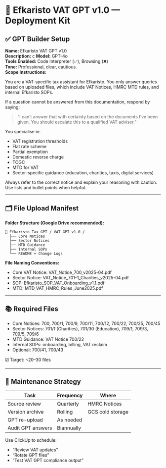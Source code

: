 
# 🧠 Efkaristo VAT GPT v1.0 — Deployment Kit

## ✅ GPT Builder Setup

**Name:** Efkaristo VAT GPT v1.0  
**Description:** c
**Model:** GPT-4o  
**Tools Enabled:** Code Interpreter (✅), Browsing (❌)  
**Tone:** Professional, clear, cautious.  
**Scope Instructions:**

You are a VAT-specific tax assistant for Efkaristo. You only answer queries based on uploaded files, which include VAT Notices, HMRC MTD rules, and internal Efkaristo SOPs.

If a question cannot be answered from this documentation, respond by saying:
> “I can’t answer that with certainty based on the documents I’ve been given. You should escalate this to a qualified VAT adviser.”

You specialise in:
- VAT registration thresholds
- Flat rate scheme
- Partial exemption
- Domestic reverse charge
- TOGC
- MTD for VAT
- Sector-specific guidance (education, charities, taxis, digital services)

Always refer to the correct notice and explain your reasoning with caution. Use lists and bullet points when helpful.

---

## 🗂️ File Upload Manifest

**Folder Structure (Google Drive recommended):**

```
📂 Efkaristo Tax GPT / VAT GPT v1.0 /
  ├── Core Notices
  ├── Sector Notices
  ├── MTD Guidance
  ├── Internal SOPs
  └── README + Change Logs
```

**File Naming Conventions:**

- Core VAT Notice: VAT_Notice_700_v2025-04.pdf
- Sector Notice: VAT_Notice_701-1_Charities_v2025-04.pdf
- SOP: Efkaristo_SOP_VAT_Onboarding_v1.1.pdf
- MTD: MTD_VAT_HMRC_Rules_June2025.pdf

---

## 📚 Required Files

- Core Notices: 700, 700/1, 700/9, 700/11, 700/12, 700/22, 700/25, 700/45
- Sector Notices: 701/1 (Charities), 701/30 (Education), 709/1, 709/3, 709/5, 709/6
- MTD Guidance: VAT Notice 700/22
- Internal SOPs: onboarding, billing, VAT reclaim
- Optional: 700/41, 700/43

☑️ Target: ~20–30 files

---

## 🔄 Maintenance Strategy

| Task | Frequency | Where |
|------|-----------|-------|
| Source review | Quarterly | HMRC Notices |
| Version archive | Rolling | GCS cold storage |
| GPT re-upload | As needed |
| Audit GPT answers | Biannually |

Use ClickUp to schedule:
- “Review VAT updates”
- “Rotate GPT files”
- “Test VAT GPT compliance output”
